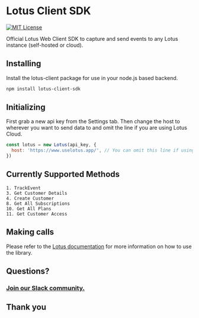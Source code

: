 # Lotus Client SDK

[![MIT License](https://img.shields.io/badge/License-MIT-red.svg?style=flat)](https://opensource.org/licenses/MIT)

Official Lotus Web Client SDK to capture and send events to any Lotus instance (self-hosted or cloud).

## Installing

Install the lotus-client package for use in your node.js based backend.

```bash
npm install lotus-client-sdk
```

## Initializing

First grab a new api key from the Settings tab. Then change the host to wherever you want to send data to and omit the line if you are using Lotus Cloud.

```jsx
const lotus = new Lotus(api_key, {
  host: 'https://www.uselotus.app/', // You can omit this line if using Lotus Cloud
})
```

## Currently Supported Methods

```
1. TrackEvent
3. Get Customer Details
4. Create Customer
8. Get All Subscriptions
10. Get All Plans
11. Get Customer Access
```

## Making calls

Please refer to the [Lotus documentation](https://docs.uselotus.io/docs/api/) for more information on how to use the library.

## Questions?

### [Join our Slack community.](https://lotus-community.slack.com)

## Thank you
